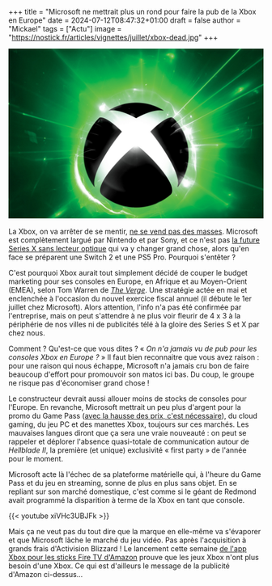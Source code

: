 +++
title = "Microsoft ne mettrait plus un rond pour faire la pub de la Xbox en Europe"
date = 2024-07-12T08:47:32+01:00
draft = false
author = "Mickael"
tags = ["Actu"]
image = "https://nostick.fr/articles/vignettes/juillet/xbox-dead.jpg"
+++

![Logo Xbox](xbox-dead.jpg "Dead.")

La Xbox, on va arrêter de se mentir, [ne se vend pas des masses](https://nostick.fr/articles/2024/mai/1505-bonjour-tristesse-chez-xbox/). Microsoft est complètement largué par Nintendo et par Sony, et ce n'est pas [la future Series X sans lecteur optique](https://nostick.fr/articles/2024/juin/0906-microsoft-revoit-sa-gamme-xbox/) qui va y changer grand chose, alors qu'en face se préparent une Switch 2 et une PS5 Pro. Pourquoi s'entêter ?

C'est pourquoi Xbox aurait tout simplement décidé de couper le budget marketing pour ses consoles en Europe, en Afrique et au Moyen-Orient (EMEA), selon Tom Warren de *[The Verge](https://www.theverge.com/2024/7/11/24196361/microsoft-xbox-no-console-required-notepad)*. Une stratégie actée en mai et enclenchée à l'occasion du nouvel exercice fiscal annuel (il débute le 1er juillet chez Microsoft). Alors attention, l'info n'a pas été confirmée par l'entreprise, mais on peut s'attendre à ne plus voir fleurir de 4 x 3 à la périphérie de nos villes ni de publicités télé à la gloire des Series S et X par chez nous.

Comment ? Qu'est-ce que vous dites ? « *On n'a jamais vu de pub pour les consoles Xbox en Europe ?* » Il faut bien reconnaitre que vous avez raison : pour une raison qui nous échappe, Microsoft n'a jamais cru bon de faire beaucoup d'effort pour promouvoir son matos ici bas. Du coup, le groupe ne risque pas d'économiser grand chose !

Le constructeur devrait aussi allouer moins de stocks de consoles pour l'Europe. En revanche, Microsoft mettrait un peu plus d'argent pour la promo du Game Pass ([avec la hausse des prix, c'est nécessaire](https://nostick.fr/articles/2024/juillet/0907-game-pass-xbox-bordel-hausse-prix/)), du cloud gaming, du jeu PC et des manettes Xbox, toujours sur ces marchés. Les mauvaises langues diront que ça sera une vraie nouveauté : on peut se rappeler et déplorer l'absence quasi-totale de communication autour de *Hellblade II*, la première (et unique) exclusivité « first party » de l'année pour le moment.

Microsoft acte là l'échec de sa plateforme matérielle qui, à l'heure du Game Pass et du jeu en streaming, sonne de plus en plus sans objet. En se repliant sur son marché domestique, c'est comme si le géant de Redmond avait programmé la disparition à terme de la Xbox en tant que console. 

{{< youtube xiVHc3UBJFk >}} 

Mais ça ne veut pas du tout dire que la marque en elle-même va s'évaporer et que Microsoft lâche le marché du jeu vidéo. Pas après l'acquisition à grands frais d'Activision Blizzard ! Le lancement cette semaine [de l'app Xbox pour les sticks Fire TV d'Amazon](https://nostick.fr/articles/2024/juin/2906-backlog-semaine-epic-mickey-emulation-ps3-palworld/#le-fire-tv-est-une-xbox-comme-une-autre) prouve que les jeux Xbox n'ont plus besoin d'une Xbox. Ce qui est d'ailleurs le message de la publicité d'Amazon ci-dessus…